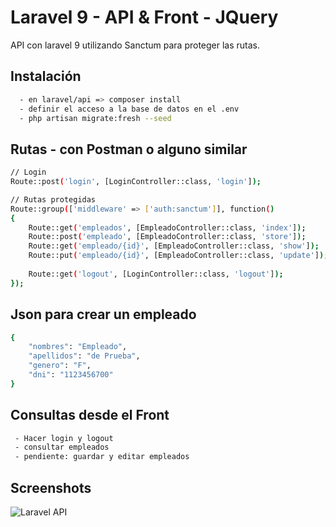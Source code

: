 
# Laravel 9 - API & Front - JQuery

API con laravel 9 utilizando Sanctum para proteger las rutas.



## Instalación


```bash
  - en laravel/api => composer install
  - definir el acceso a la base de datos en el .env
  - php artisan migrate:fresh --seed
```

## Rutas - con Postman o alguno similar


```bash
// Login
Route::post('login', [LoginController::class, 'login']);

// Rutas protegidas
Route::group(['middleware' => ['auth:sanctum']], function()
{
    Route::get('empleados', [EmpleadoController::class, 'index']);
    Route::post('empleado', [EmpleadoController::class, 'store']);
    Route::get('empleado/{id}', [EmpleadoController::class, 'show']);
    Route::put('empleado/{id}', [EmpleadoController::class, 'update']); 
    
    Route::get('logout', [LoginController::class, 'logout']);
});

```

## Json para crear un empleado


```bash
{
    "nombres": "Empleado",
    "apellidos": "de Prueba",
    "genero": "F",
    "dni": "1123456700"
}
```
    
## Consultas desde el Front    

```bash
 - Hacer login y logout
 - consultar empleados
 - pendiente: guardar y editar empleados
```

## Screenshots

![Laravel API](https://drive.google.com/uc?export=view&id=1u766dkjB5yLWDvzYVPMTD4-UREAkkptv)

